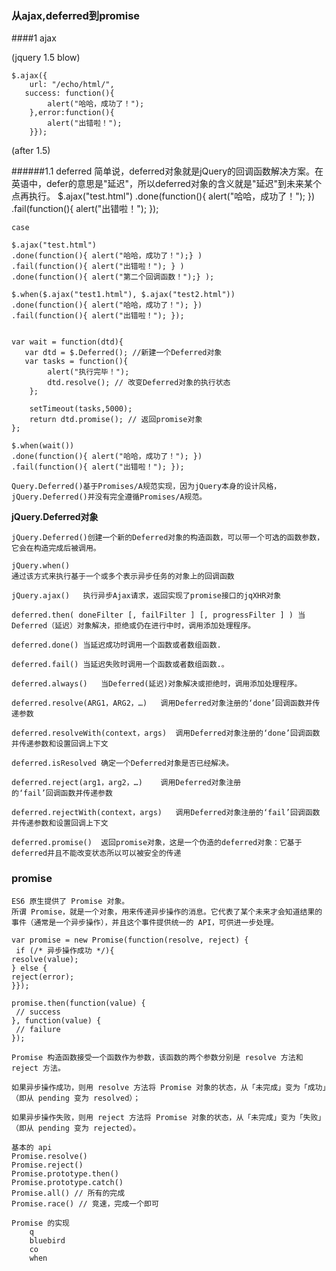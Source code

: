 ### 从ajax,deferred到promise
####1 ajax

(jquery 1.5 blow)
  
	$.ajax({
        url: "/echo/html/",
       success: function(){
			alert("哈哈，成功了！");
		},error:function(){
			alert("出错啦！");
		}});

(after 1.5)

######1.1 deferred
	简单说，deferred对象就是jQuery的回调函数解决方案。在英语中，defer的意思是"延迟"，所以deferred对象的含义就是"延迟"到未来某个点再执行。
	$.ajax("test.html")
	.done(function(){ alert("哈哈，成功了！"); })
	.fail(function(){ alert("出错啦！"); });

	case
	
	$.ajax("test.html")
	.done(function(){ alert("哈哈，成功了！");} )
	.fail(function(){ alert("出错啦！"); } )
	.done(function(){ alert("第二个回调函数！");} );

	$.when($.ajax("test1.html"), $.ajax("test2.html"))
	.done(function(){ alert("哈哈，成功了！"); })
	.fail(function(){ alert("出错啦！"); });


	var wait = function(dtd){
	   var dtd = $.Deferred(); //新建一个Deferred对象
	   var tasks = function(){
			alert("执行完毕！");
			dtd.resolve(); // 改变Deferred对象的执行状态
		};
		
		setTimeout(tasks,5000);
		return dtd.promise(); // 返回promise对象
	};
	
	$.when(wait())
	.done(function(){ alert("哈哈，成功了！"); })
	.fail(function(){ alert("出错啦！"); });

	Query.Deferred()基于Promises/A规范实现，因为jQuery本身的设计风格，jQuery.Deferred()并没有完全遵循Promises/A规范。

**jQuery.Deferred对象**
	
	jQuery.Deferred()创建一个新的Deferred对象的构造函数，可以带一个可选的函数参数，它会在构造完成后被调用。

	jQuery.when()	
	通过该方式来执行基于一个或多个表示异步任务的对象上的回调函数

	jQuery.ajax()	执行异步Ajax请求，返回实现了promise接口的jqXHR对象

	deferred.then( doneFilter [, failFilter ] [, progressFilter ] )	当Deferred（延迟）对象解决，拒绝或仍在进行中时，调用添加处理程序。

	deferred.done()	当延迟成功时调用一个函数或者数组函数.

	deferred.fail()	当延迟失败时调用一个函数或者数组函数.。

	deferred.always()	当Deferred(延迟)对象解决或拒绝时，调用添加处理程序。

	deferred.resolve(ARG1，ARG2，…)	调用Deferred对象注册的‘done’回调函数并传递参数

	deferred.resolveWith(context，args)	调用Deferred对象注册的‘done’回调函数并传递参数和设置回调上下文

	deferred.isResolved	确定一个Deferred对象是否已经解决。

	deferred.reject(arg1，arg2，…)	调用Deferred对象注册
	的‘fail’回调函数并传递参数

	deferred.rejectWith(context，args)	调用Deferred对象注册的‘fail’回调函数并传递参数和设置回调上下文

	deferred.promise()	返回promise对象，这是一个伪造的deferred对象：它基于deferred并且不能改变状态所以可以被安全的传递
### promise

	ES6 原生提供了 Promise 对象。
	所谓 Promise，就是一个对象，用来传递异步操作的消息。它代表了某个未来才会知道结果的事件（通常是一个异步操作），并且这个事件提供统一的 API，可供进一步处理。

	var promise = new Promise(function(resolve, reject) {
	 if (/* 异步操作成功 */){
	resolve(value);
	} else {
	reject(error);
	}});

	promise.then(function(value) {
	 // success
	}, function(value) {
	 // failure
	});

	Promise 构造函数接受一个函数作为参数，该函数的两个参数分别是 resolve 方法和 reject 方法。

	如果异步操作成功，则用 resolve 方法将 Promise 对象的状态，从「未完成」变为「成功」（即从 pending 变为 resolved）；

	如果异步操作失败，则用 reject 方法将 Promise 对象的状态，从「未完成」变为「失败」（即从 pending 变为 rejected）。

	基本的 api
	Promise.resolve()
	Promise.reject()
	Promise.prototype.then()
	Promise.prototype.catch()
	Promise.all() // 所有的完成
	Promise.race() // 竞速，完成一个即可

	Promise 的实现
		q
		bluebird
		co
		when